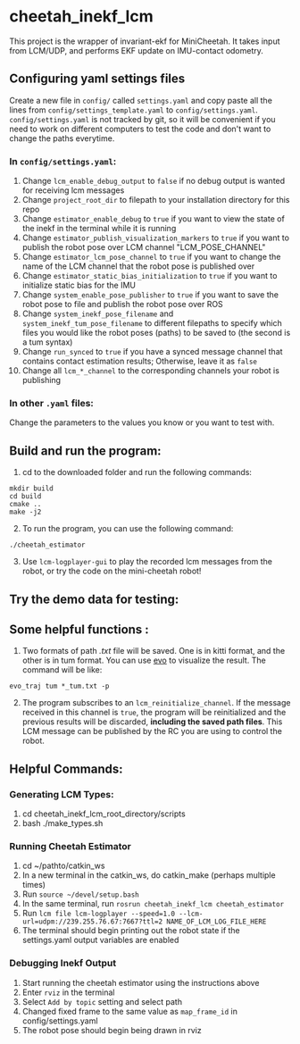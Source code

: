 # cheetah_inekf_lcm
This project is the wrapper of invariant-ekf for MiniCheetah. It takes input from LCM/UDP, and performs EKF update on IMU-contact odometry. 

## Configuring yaml settings files
Create a new file in `config/` called `settings.yaml` and copy paste all the lines from `config/settings_template.yaml` to `config/settings.yaml`. `config/settings.yaml` is not tracked by git, so it will be convenient if you need to work on different computers to test the code and don't want to change the paths everytime.
### In `config/settings.yaml`:
1. Change `lcm_enable_debug_output` to `false` if no debug output is wanted for receiving lcm messages
2. Change `project_root_dir` to filepath to your installation directory for this repo
3. Change `estimator_enable_debug` to `true` if you want to view the state of the inekf in the terminal while it is running
4. Change `estimator_publish_visualization_markers` to `true` if you want to publish the robot pose over LCM channel "LCM_POSE_CHANNEL"
5. Change `estimator_lcm_pose_channel` to `true` if you want to change the name of the LCM channel that the robot pose is published over
6. Change `estimator_static_bias_initialization` to `true` if you want to initialize static bias for the IMU 
7. Change `system_enable_pose_publisher` to `true` if you want to save the robot pose to file and publish the robot pose over ROS
8. Change `system_inekf_pose_filename` and `system_inekf_tum_pose_filename` to different filepaths to specify which files you would like the robot poses (paths) to be saved to (the second is a tum syntax)
9. Change `run_synced` to `true` if you have a synced message channel that contains contact estimation results; Otherwise, leave it as `false`
10. Change all `lcm_*_channel` to the corresponding channels your robot is publishing

### In other `.yaml` files:
Change the parameters to the values you know or you want to test with.

## Build and run the program:
1. cd to the downloaded folder and run the following commands:
```
mkdir build
cd build
cmake ..
make -j2
```
2. To run the program, you can use the following command:
```
./cheetah_estimator
```
3. Use `lcm-logplayer-gui` to play the recorded lcm messages from the robot, or try the code on the mini-cheetah robot!

## Try the demo data for testing:


## Some helpful functions :
1. Two formats of path *.txt* file will be saved. One is in kitti format, and the other is in tum format. You can use [evo](https://github.com/MichaelGrupp/evo) to visualize the result. The command will be like:
```
evo_traj tum *_tum.txt -p   
```
2. The program subscribes to an `lcm_reinitialize_channel`. If the message received in this channel is `true`, the program will be reinitialized and the previous results will be discarded, **including the saved path files**. This LCM message can be published by the RC you are using to control the robot. 

## Helpful Commands:

### Generating LCM Types:
1. cd cheetah_inekf_lcm_root_directory/scripts
2. bash ./make_types.sh
    
### Running Cheetah Estimator
1. cd ~/pathto/catkin_ws
2. In a new terminal in the catkin_ws, do catkin_make (perhaps multiple times)
3. Run `source ~/devel/setup.bash`
5. In the same terminal, run `rosrun cheetah_inekf_lcm cheetah_estimator`
6. Run `lcm file lcm-logplayer --speed=1.0 --lcm-url=udpm://239.255.76.67:7667?ttl=2 NAME_OF_LCM_LOG_FILE_HERE`
7. The terminal should begin printing out the robot state if the settings.yaml output variables are enabled

### Debugging Inekf Output
1. Start running the cheetah estimator using the instructions above
2. Enter `rviz` in the terminal
2. Select `Add by topic` setting and select path
3. Changed fixed frame to the same value as `map_frame_id` in config/settings.yaml
4. The robot pose should begin being drawn in rviz
